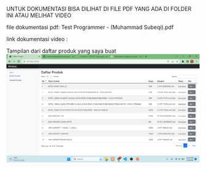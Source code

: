 <p>UNTUK DOKUMENTASI BISA DILIHAT DI FILE PDF YANG ADA DI FOLDER INI ATAU MELIHAT VIDEO</p>

file dokumentasi pdf: Test Programmer - (Muhammad Subeqi).pdf

link dokumentasi video :

Tampilan dari daftar produk yang saya buat
<img src="https://github.com/muhammadsubeqi/tes_programmer_fastprint/blob/master/public/app.png">

